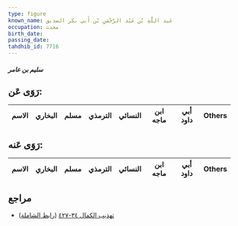 ```yaml
---
type: figure
known_name: عَبد اللَّهِ بْن عَبْد الرَّحْمَنِ بْن أَبي بكر الصديق
occupation: محدث
birth_date:
passing_date:
tahdhib_id: 7716
---
```

##### سليم بن عامر

## رَوَى عَن:
| الاسم | البخاري | مسلم | الترمذي | النسائي | ابن ماجه | أبي داود | Others |
| ----- | ------- | ---- | ------- | ------- | -------- | -------- | ------ |
## رَوَى عَنه:
| الاسم | البخاري | مسلم | الترمذي | النسائي | ابن ماجه | أبي داود | Others |
| ----- | ------- | ---- | ------- | ------- | -------- | -------- | ------ |
## مراجع
- [تهذيب الكمال ٣٤-٤٢٧](obsidian://open?vault=Tahdhib-al-Kamal&file=Figures/٧٧١٦-سليم%20بن%20عامر) ([رابط الشاملة](https://shamela.ws/book/3722/18544))